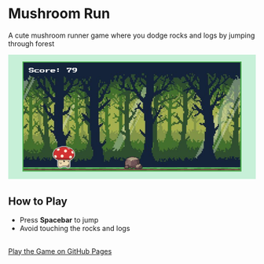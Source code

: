 # Mushroom Run

A cute mushroom runner game where you dodge rocks and logs by jumping through forest 

![screenshot](assets/screenshot.png) 

##  How to Play
- Press **Spacebar** to jump 
- Avoid touching the rocks and logs
  
##
[Play the Game on GitHub Pages](https://hogooddev.github.io/mushroom-run/)  
